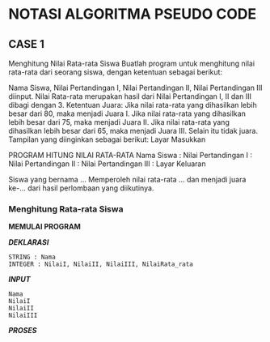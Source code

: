 # NOTASI ALGORITMA PSEUDO CODE

## CASE 1
Menghitung Nilai Rata-rata Siswa
Buatlah program untuk menghitung nilai rata-rata dari seorang siswa, dengan ketentuan sebagai berikut:

Nama Siswa, Nilai Pertandingan I, Nilai Pertandingan II, Nilai Pertandingan III diinput.
Nilai Rata-rata merupakan hasil dari Nilai Pertandingan I, II dan III dibagi dengan 3.
Ketentuan Juara:
Jika nilai rata-rata yang dihasilkan lebih besar dari 80, maka menjadi Juara I.
Jika nilai rata-rata yang dihasilkan lebih besar dari 75, maka menjadi Juara II.
Jika nilai rata-rata yang dihasilkan lebih besar dari 65, maka menjadi Juara III.
Selain itu tidak juara.
Tampilan yang diinginkan sebagai berikut:
Layar Masukkan

PROGRAM HITUNG NILAI RATA-RATA
Nama Siswa :
Nilai Pertandingan I :
Nilai Pertandingan II :
Nilai Pertandingan III :
Layar Keluaran

Siswa yang bernama ...
Memperoleh nilai rata-rata ... dan menjadi juara ke-... dari hasil perlombaan yang diikutinya.

### Menghitung Rata-rata Siswa
**MEMULAI PROGRAM**

**_DEKLARASI_**
```
STRING : Nama 
INTEGER : NilaiI, NilaiII, NilaiIII, NilaiRata_rata
```

**_INPUT_**
```
Nama
NilaiI
NilaiII
NilaiIII
```

**_PROSES_**
